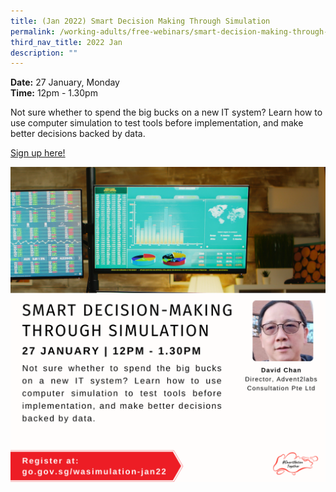 ```yaml
---
title: (Jan 2022) Smart Decision Making Through Simulation
permalink: /working-adults/free-webinars/smart-decision-making-through-simulation-jan2022/
third_nav_title: 2022 Jan
description: ""
---
```






**Date:** 27 January, Monday
<br> **Time:** 12pm - 1.30pm

Not sure whether to spend the big bucks on a new IT system? Learn how to use computer simulation to test tools before implementation, and make better decisions backed by data.

[Sign up here!](https://zoom.us/webinar/register/2516393876162/WN_SwLZOWhfRxqbbGcI-cNeuA)

![SNT Adults 27 Jan](/images/27-Jan-WA.png)